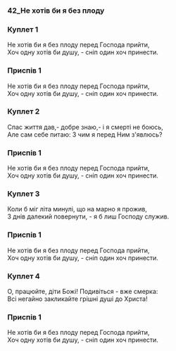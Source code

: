 ### 42_Не хотів би я без плоду
### Куплет 1
Не хотів би я без плоду перед Господа прийти,<br/>Хоч одну хотів би душу, - сніп один хоч принести.
### Приспів 1
Не хотів би я без плоду перед Господа прийти,<br/>Хоч одну хотів би душу, - сніп один хоч принести.
### Куплет 2
Спас життя дав,- добре знаю,- і я смерті не боюсь, <br/>Але сам себе питаю: 3 чим я перед Ним з'явлюсь?
### Приспів 1
Не хотів би я без плоду перед Господа прийти,<br/>Хоч одну хотів би душу, - сніп один хоч принести.
### Куплет 3
Коли б міг літа минулі, що на марно я прожив,<br/>З днів далекий повернути, - я б лиш Господу служив.
### Приспів 1
Не хотів би я без плоду перед Господа прийти,<br/>Хоч одну хотів би душу, - сніп один хоч принести.
### Куплет 4
О, працюйте, діти Божі! Подивіться - вже смерка: <br/>Всі негайно закликайте грішні душі до Христа!
### Приспів 1
Не хотів би я без плоду перед Господа прийти,<br/>Хоч одну хотів би душу, - сніп один хоч принести.

